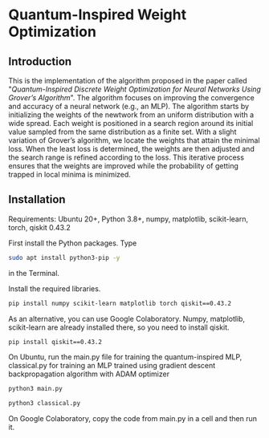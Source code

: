 # Quantum-Inspired Weight Optimization
## Introduction
This is the implementation of the algorithm proposed in the paper called "_Quantum-Inspired Discrete Weight Optimization for Neural Networks Using Grover’s Algorithm_". The algorithm focuses on improving the convergence and accuracy of a neural network (e.g., an MLP). The algorithm starts by initializing the weights of the newtwork from an uniform distribution with a wide spread. Each weight is positioned in a search region around its initial value sampled from the same distribution as a finite set. With a slight variation of Grover’s algorithm, we locate the weights that attain the minimal loss. When the least loss is determined, the weights are then adjusted and the search range is refined according to the loss. This iterative process ensures that the weights are improved while the probability of getting trapped in local minima is minimized.

## Installation
Requirements: Ubuntu 20+, Python 3.8+, numpy, matplotlib, scikit-learn, torch, qiskit 0.43.2 

First install the Python packages. Type
```bash
sudo apt install python3-pip -y
```
in the Terminal.

Install the required libraries. 

```bash
pip install numpy scikit-learn matplotlib torch qiskit==0.43.2
```
As an alternative, you can use Google Colaboratory. Numpy, matplotlib, scikit-learn are already installed there, so you need to install qiskit.
```bash
pip install qiskit==0.43.2
```

On Ubuntu, run the main.py file for training the quantum-inspired MLP, classical.py for training an MLP trained using gradient descent backpropagation algorithm with ADAM optimizer
```bash
python3 main.py
```
```bash
python3 classical.py
```

On Google Colaboratory, copy the code from main.py in a cell and then run it.
